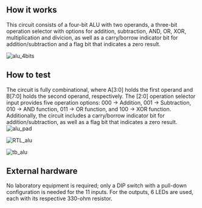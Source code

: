 <!---

This file is used to generate your project datasheet. Please fill in the information below and delete any unused
sections.

You can also include images in this folder and reference them in the markdown. Each image must be less than
512 kb in size, and the combined size of all images must be less than 1 MB.
-->

## How it works

This circuit consists of a four-bit ALU with two operands, a three-bit operation selector with options for addition, subtraction, AND, OR, XOR, multiplication and divicion, as well as a carry/borrow indicator bit for addition/subtraction and a flag bit that indicates a zero result.

![alu_4bits](https://github.com/user-attachments/assets/97164799-44c3-4143-bcfd-0f1494734e6b)


## How to test

The circuit is fully combinational, where A[3:0] holds the first operand and B[7:0] holds the second operand, respectively. The [2:0] operation selector input provides five operation options: 000 → Addition, 001 → Subtraction, 010 → AND function, 011 → OR function, and 100 → XOR function. Additionally, the circuit includes a carry/borrow indicator bit for addition/subtraction, as well as a flag bit that indicates a zero result.
![alu_pad](https://github.com/user-attachments/assets/b8c137e6-9042-4967-b5ad-fe56920ee1fd)

![RTL_alu](https://github.com/user-attachments/assets/c815d115-31ca-4a6a-baf9-cb3f4b3c5aa8)

![tb_alu](https://github.com/user-attachments/assets/528377f6-0189-40d9-b723-f29f5bfc1c31)

## External hardware

No laboratory equipment is required; only a DIP switch with a pull-down configuration is needed for the 11 inputs. For the outputs, 6 LEDs are used, each with its respective 330-ohm resistor.
